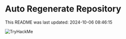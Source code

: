 # Auto Regenerate Repository

This README was last updated: 2024-10-06 08:46:15

 ![TryHackMe](https://tryhackme.com/badge/533634)